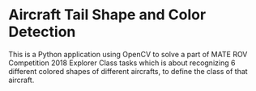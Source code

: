 # Aircraft Tail Shape and Color Detection
This is a Python application using OpenCV to solve a part of MATE ROV Competition 2018 Explorer Class tasks which is about recognizing 6 different colored shapes of different aircrafts, to define the class of that aircraft.
